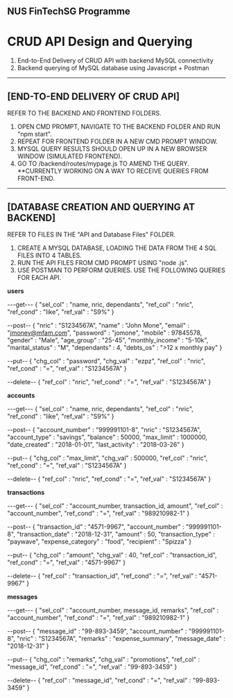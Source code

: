 ## NUS FinTechSG Programme

# CRUD API Design and Querying

1. End-to-End Delivery of CRUD API with backend MySQL connectivity
2. Backend querying of MySQL database using Javascript + Postman

----------------------------------------------------------------------------------------------------------

## [END-TO-END DELIVERY OF CRUD API]

REFER TO THE BACKEND AND FRONTEND FOLDERS.
1. OPEN CMD PROMPT, NAVIGATE TO THE BACKEND FOLDER AND RUN "npm start".
1. REPEAT FOR FRONTEND FOLDER IN A NEW CMD PROMPT WINDOW.
2. MYSQL QUERY RESULTS SHOULD OPEN UP IN A NEW BROWSER WINDOW (SIMULATED FRONTEND).
3. GO TO /backend/routes/mypage.js TO AMEND THE QUERY. **CURRENTLY WORKING ON A WAY TO RECEIVE QUERIES FROM FRONT-END.

----------------------------------------------------------------------------------------------------------

## [DATABASE CREATION AND QUERYING AT BACKEND]

REFER TO FILES IN THE "API and Database Files" FOLDER.
1. CREATE A MYSQL DATABASE, LOADING THE DATA FROM THE 4 SQL FILES INTO 4 TABLES.
2. RUN THE API FILES FROM CMD PROMPT USING "node <filename>.js".
3. USE POSTMAN TO PERFORM QUERIES. USE THE FOLLOWING QUERIES FOR EACH API.


**users**

---get---
{
    "sel_col" : "name, nric, dependants",
    "ref_col" : "nric",
    "ref_cond" : "like",
    "ref_val" : "S9%"
}

--post--
{
    "nric" : "S1234567A",
    "name" : "John Mone",
    "email" : "jmoney@mfam.com",
    "password" : "jomone",
    "mobile" : 97845578,
    "gender" : "Male",
    "age_group" : "25-45",
    "monthly_income" : "5-10k",
    "marital_status" : "M",
    "dependants" : 4,
    "debts_os" : ">12 x monthly pay"
}

--put--
{
    "chg_col" : "password",
    "chg_val" : "ezpz",
    "ref_col" : "nric",
    "ref_cond" : "=",
    "ref_val" : "S1234567A"
}

--delete--
{
    "ref_col" : "nric",
    "ref_cond" : "=",
    "ref_val" : "S1234567A"
}


**accounts**

---get---
{
    "sel_col" : "name, nric, dependants",
    "ref_col" : "nric",
    "ref_cond" : "like",
    "ref_val" : "S9%"
}

--post--
{
    "account_number" : "999991101-8",
    "nric" : "S1234567A",
    "account_type" : "savings",
    "balance" : 50000,
    "max_limit" : 1000000,
    "date_created" : "2018-01-01",
    "last_activity" : "2018-03-26"
}

--put--
{
    "chg_col" : "max_limit",
    "chg_val" : 500000,
    "ref_col" : "nric",
    "ref_cond" : "=",
    "ref_val" : "S1234567A"
}

--delete--
{
    "ref_col" : "nric",
    "ref_cond" : "=",
    "ref_val" : "S1234567A"
}


**transactions**

---get---
{
    "sel_col" : "account_number, transaction_id, amount",
    "ref_col" : "account_number",
    "ref_cond" : "=",
    "ref_val" : "989210982-1"
}

--post--
{
    "transaction_id" : "4571-9967",
    "account_number" : "999991101-8",
    "transaction_date" : "2018-12-31",
    "amount" : 50,
    "transaction_type" : "paywave",
    "expense_category" : "food",
    "recipient" : "Spizza"
}

--put--
{
    "chg_col" : "amount",
    "chg_val" : 40,
    "ref_col" : "transaction_id",
    "ref_cond" : "=",
    "ref_val" : "4571-9967"
}

--delete--
{
    "ref_col" : "transaction_id",
    "ref_cond" : "=",
    "ref_val" : "4571-9967"
}


**messages**

---get---
{
    "sel_col" : "account_number, message_id, remarks",
    "ref_col" : "account_number",
    "ref_cond" : "=",
    "ref_val" : "989210982-1"
}

--post--
{
    "message_id" : "99-893-3459",
    "account_number" : "999991101-8",
    "nric" : "S1234567A",
    "remarks" : "expense_summary",
    "message_date" : "2018-12-31"
}

--put--
{
    "chg_col" : "remarks",
    "chg_val" : "promotions",
    "ref_col" : "message_id",
    "ref_cond" : "=",
    "ref_val" : "99-893-3459"
}

--delete--
{
    "ref_col" : "message_id",
    "ref_cond" : "=",
    "ref_val" : "99-893-3459"
}